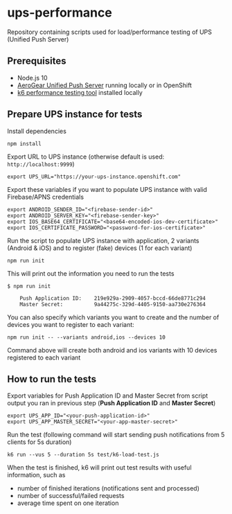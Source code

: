 # ups-performance
Repository containing scripts used for load/performance testing of UPS (Unified Push Server)

## Prerequisites
* Node.js 10
* [AeroGear Unified Push Server](https://github.com/aerogear/aerogear-unifiedpush-server) running locally or in OpenShift
* [k6 performance testing tool](https://k6.io/) installed locally

## Prepare UPS instance for tests

Install dependencies
```
npm install
```

Export URL to UPS instance (otherwise default is used: `http://localhost:9999`)
```
export UPS_URL="https://your-ups-instance.openshift.com"
```

Export these variables if you want to populate UPS instance with valid Firebase/APNS credentials
```
export ANDROID_SENDER_ID="<firebase-sender-id>"
export ANDROID_SERVER_KEY="<firebase-sender-key>"
export IOS_BASE64_CERTIFICATE="<base64-encoded-ios-dev-certificate>"
export IOS_CERTIFICATE_PASSWORD="<password-for-ios-certificate>"
```

Run the script to populate UPS instance with application, 2 variants (Android & iOS) and to register (fake) devices (1 for each variant)
```
npm run init
```

This will print out the information you need to run the tests

```
$ npm run init

    Push Application ID:    219e929a-2909-4057-bccd-66de8771c294
    Master Secret:          9a44275c-329d-4405-9150-aa730e276364
```

You can also specify which variants you want to create and the number of devices you want to register to each variant:

```
npm run init -- --variants android,ios --devices 10
```

Command above will create both android and ios variants with 10 devices registered to each variant 

## How to run the tests

Export variables for Push Application ID and Master Secret from script output you ran in
previous step (**Push Application ID** and **Master Secret**)

```
export UPS_APP_ID="<your-push-application-id>"
export UPS_APP_MASTER_SECRET="<your-app-master-secret>"
```

Run the test (following command will start sending push notifications from 5 clients
for 5s duration)

```
k6 run --vus 5 --duration 5s test/k6-load-test.js
```

When the test is finished, k6 will print out test results with useful information, such as
* number of finished iterations (notifications sent and processed)
* number of successful/failed requests
* average time spent on one iteration